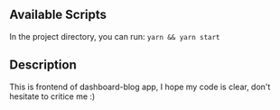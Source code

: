 ## Available Scripts

In the project directory, you can run:
`yarn && yarn start`

## Description

This is frontend of dashboard-blog app, I hope my code is clear, don't hesitate to critice me :)
